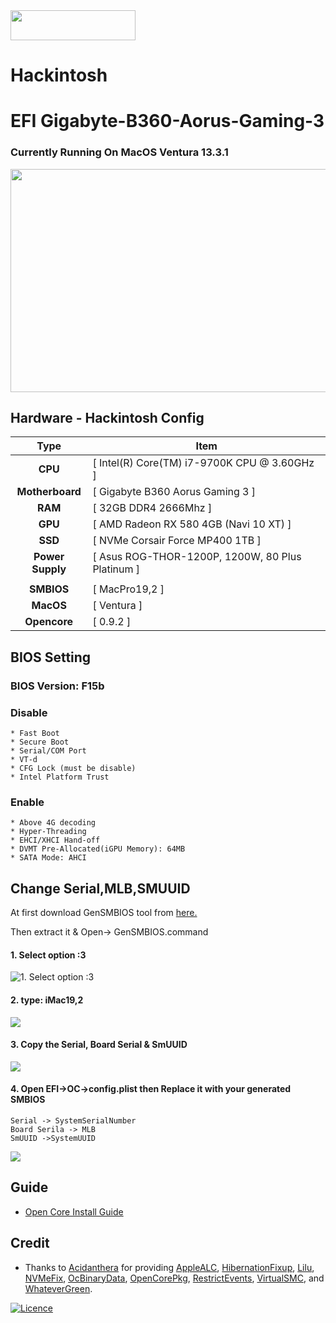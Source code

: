 
<img src="https://github.com/acidanthera/OpenCorePkg/blob/master/Docs/Logos/OpenCore_with_text_Small.png" width="200" height="48" />

# Hackintosh
# EFI Gigabyte-B360-Aorus-Gaming-3

### Currently Running On MacOS Ventura 13.3.1 

<img src="https://i.imgur.com/4qV4dZG.png" width="594" height="357" />

## Hardware - Hackintosh Config

|       Type       | Item                                             |
|:----------------:|--------------------------------------------------|
|     **CPU**      | [ Intel(R) Core(TM) i7-9700K CPU @ 3.60GHz ]     |
| **Motherboard**  | [ Gigabyte B360 Aorus Gaming 3 ]                 |
|     **RAM**      | [ 32GB DDR4 2666Mhz ]                            |
|     **GPU**      | [ AMD Radeon RX 580 4GB (Navi 10 XT) ]           |
|     **SSD**      | [ NVMe Corsair Force MP400 1TB ]                 |
| **Power Supply** | [ Asus ROG-THOR-1200P, 1200W, 80 Plus Platinum ] |
|                  |                                                  |
|    **SMBIOS**    | [ MacPro19,2 ]                                   |
|    **MacOS**     | [ Ventura ]                                     |
|   **Opencore**   | [ 0.9.2 ]                                        |


## BIOS Setting

### BIOS Version: F15b

### Disable

```
* Fast Boot
* Secure Boot
* Serial/COM Port
* VT-d
* CFG Lock (must be disable)
* Intel Platform Trust

```

### Enable

```
* Above 4G decoding
* Hyper-Threading
* EHCI/XHCI Hand-off
* DVMT Pre-Allocated(iGPU Memory): 64MB
* SATA Mode: AHCI
```

## Change Serial,MLB,SMUUID

At first download GenSMBIOS tool from [here.](https://github.com/corpnewt/GenSMBIOS)

Then extract it & Open-> GenSMBIOS.command

#### 1. Select option :3

![](https://github.com/sohagmahin/Gigabyte-B360-Aorus-Gaming-3-Hackintosh/blob/main/screenshots/1.png "1. Select option :3")

#### 2. type: iMac19,2

![](https://github.com/sohagmahin/Gigabyte-B360-Aorus-Gaming-3-Hackintosh/blob/main/screenshots/2.png)

#### 3. Copy the Serial, Board Serial & SmUUID

![](https://github.com/sohagmahin/Gigabyte-B360-Aorus-Gaming-3-Hackintosh/blob/main/screenshots/3.png)

#### 4. Open EFI->OC->config.plist then Replace it with your generated SMBIOS

```
Serial -> SystemSerialNumber
Board Serila -> MLB
SmUUID ->SystemUUID
```

![](https://github.com/sohagmahin/Gigabyte-B360-Aorus-Gaming-3-Hackintosh/blob/main/screenshots/4.png)

## Guide<br>

- [Open Core Install Guide](https://dortania.github.io/OpenCore-Install-Guide/)

## Credit<br>

- Thanks to [Acidanthera](https://github.com/acidanthera) for providing [AppleALC](https://github.com/acidanthera/AppleALC), [HibernationFixup](https://github.com/acidanthera/HibernationFixup), [Lilu](https://github.com/acidanthera/Lilu), [NVMeFix](https://github.com/acidanthera/NVMeFix), [OcBinaryData](https://github.com/acidanthera/OcBinaryData), [OpenCorePkg](https://github.com/acidanthera/OpenCorePkg), [RestrictEvents](https://github.com/acidanthera/RestrictEvents), [VirtualSMC](https://github.com/acidanthera/VirtualSMC), and [WhateverGreen](https://github.com/acidanthera/WhateverGreen).


[![Licence](https://img.shields.io/github/license/Ileriayo/markdown-badges?style=for-the-badge)](./LICENSE)
